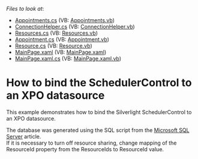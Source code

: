 <!-- default file list -->
*Files to look at*:

* [Appointments.cs](./CS/DXSample.Web/SchedulerDataModelCode/Appointments.cs) (VB: [Appointments.vb](./VB/DXSample.Web/SchedulerDataModelCode/Appointments.vb))
* [ConnectionHelper.cs](./CS/DXSample.Web/SchedulerDataModelCode/ConnectionHelper.cs) (VB: [ConnectionHelper.vb](./VB/DXSample.Web/SchedulerDataModelCode/ConnectionHelper.vb))
* [Resources.cs](./CS/DXSample.Web/SchedulerDataModelCode/Resources.cs) (VB: [Resources.vb](./VB/DXSample.Web/SchedulerDataModelCode/Resources.vb))
* [Appointment.cs](./CS/DXSample/DataObjects/Appointment.cs) (VB: [Appointment.vb](./VB/DXSample/DataObjects/Appointment.vb))
* [Resource.cs](./CS/DXSample/DataObjects/Resource.cs) (VB: [Resource.vb](./VB/DXSample/DataObjects/Resource.vb))
* [MainPage.xaml](./CS/DXSample/MainPage.xaml) (VB: [MainPage.xaml](./VB/DXSample/MainPage.xaml))
* [MainPage.xaml.cs](./CS/DXSample/MainPage.xaml.cs) (VB: [MainPage.xaml.vb](./VB/DXSample/MainPage.xaml.vb))
<!-- default file list end -->
# How to bind the SchedulerControl to an XPO datasource


<p>This example demonstrates how to bind the Silverlight SchedulerControl to an XPO datasource.</p><p>The database was generated using the SQL script from the <a href="http://documentation.devexpress.com/#WindowsForms/CustomDocument9605"><u>Microsoft SQL Server</u></a> article.<br />
If it is necessary to turn off resource sharing, change mapping of the ResourceId property from the ResourceIds to ResourceId value.</p>

<br/>



